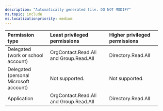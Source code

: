 ```yaml
---
description: "Automatically generated file. DO NOT MODIFY"
ms.topic: include
ms.localizationpriority: medium
---
```


|Permission type|Least privileged permissions|Higher privileged permissions|
|:---|:---|:---|
|Delegated (work or school account)|OrgContact.Read.All and Group.Read.All|Directory.Read.All|
|Delegated (personal Microsoft account)|Not supported.|Not supported.|
|Application|OrgContact.Read.All and Group.Read.All|Directory.Read.All|
